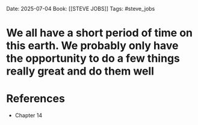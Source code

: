 Date: 2025-07-04
Book: [[STEVE JOBS]]
Tags: #steve_jobs 
# We all have a short period of time on this earth. We probably only have the opportunity to do a few things really great and do them well



# References
- Chapter 14